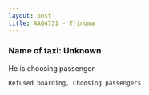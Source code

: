 ```yaml
---
layout: post
title: AAQ4731 - Trinoma
---
```


### Name of taxi: Unknown

He is choosing passenger

```Refused boarding, Choosing passengers```

